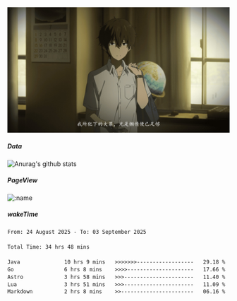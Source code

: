 
<img src="./static/index.jpg" alt="index">

##### Data

![Anurag's github stats](https://github-readme-stats.vercel.app/api?username=whyneh&show_icons=true&hide_border=ture&theme=tokyonight)

##### PageView
![:name](https://count.getloli.com/get/@:whyneh?theme=gelbooru)

##### wakeTime

<!--START_SECTION:waka-->

```txt
From: 24 August 2025 - To: 03 September 2025

Total Time: 34 hrs 48 mins

Java              10 hrs 9 mins   >>>>>>>------------------   29.18 %
Go                6 hrs 8 mins    >>>>---------------------   17.66 %
Astro             3 hrs 58 mins   >>>----------------------   11.40 %
Lua               3 hrs 51 mins   >>>----------------------   11.09 %
Markdown          2 hrs 8 mins    >>-----------------------   06.16 %
```

<!--END_SECTION:waka-->
